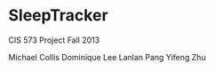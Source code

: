 SleepTracker
============

CIS 573 Project
Fall 2013

Michael Collis
Dominique Lee
Lanlan Pang
Yifeng Zhu
